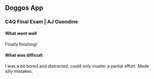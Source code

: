 ## Doggos App
### C4Q Final Exam | AJ Oxendine

#### What went well
Finally finishing! 

#### What was difficult
I was a bit bored and distracted, could only muster a partial effort.
Made silly mistakes.